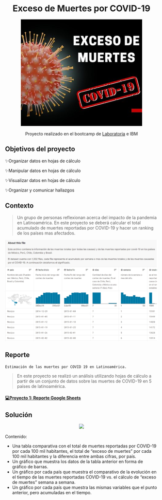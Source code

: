 <div align="center"> <h1>Exceso de Muertes por COVID-19 </h1> 

![](/Portada.jpg)

Proyecto realizado en el bootcamp de [Laboratoria](https://app.laboratoria.la/signup-and-login/) e IBM
</div>

## Objetivos del proyecto

✨Organizar datos en hojas de cálculo

✨Manipular datos en hojas de cálculo

✨Visualizar datos en hojas de cálculo

✨Organizar y comunicar hallazgos


## Contexto

> Un grupo de personas reflexionan acerca del impacto de la pandemia en Latinoamérica. En este proyecto se deberá calcular el total acumulado de muertes reportadas por COVID-19 y hacer un ranking de los países mas afectados. 

![](/Dataset.jpg)

## Reporte

    Estimación de las muertes por COVID 19 en Latinoamérica.

> En este proyecto se realizó un análisis utilizando hojas de cálculo a partir de un conjunto de datos sobre las muertes de COVID-19 en 5 países de latinoamérica.

<h4 align="left"> <a href="https://docs.google.com/spreadsheets/d/1z_5tLzyiPQmqnMquNthWczizpZG9ppexiPt8yat5DMs/edit?usp=sharing">💻Proyecto 1: Reporte Google Sheets</a>
</h4>


## Solución
<div align="center">
  
  <a target="_blank" href="https://www.loom.com/share/1cf81c035e6a44459233d21f4ef94abd" rel="noopener noreferrer" >![](https://cdn.loom.com/sessions/thumbnails/1cf81c035e6a44459233d21f4ef94abd-1644468351800-with-play.gif)</a>
  
</div>

Contenido:
  
  - Una tabla comparativa con el total de muertes reportadas por COVID-19 por cada 100 mil habitantes, el total de “exceso de muertes” por cada 100 mil habitantes y la diferencia entre ambas cifras, por país.
  - Un gráfico que muestra los datos de la tabla anterior en forma de gráfico de barras.
  - Un gráfico por cada país que muestra el comparativo de la evolución en el tiempo de las muertes reportadas COVID-19 vs. el cálculo de “exceso de muertes” semana a semana.
  - Un gráfico por cada país que muestra las mismas variables que el punto anterior, pero acumuladas en el tiempo.


